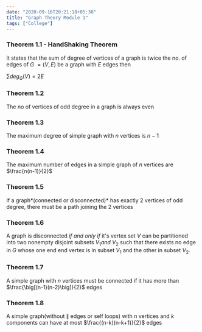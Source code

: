 ```yaml
---
date: "2020-09-16T20:21:18+05:30"
title: "Graph Theory Module 1"
tags: ["College"]
---
```


### Theorem 1.1 - HandShaking Theorem

It states that the sum of degree of vertices of a graph is twice the no. of edges of $G\ = (V,E)$ be a graph with $E$ edges then

$\sum deg_{G}(V)=2E$

### Theorem 1.2

The no of vertices of odd degree in a graph is always even

### Theorem 1.3

The maximum degree of simple graph with $n$ vertices is $n-1$

### Theorem 1.4

The maximum number of edges in a simple graph of $n$ vertices are $\frac{n(n-1)}{2}$

### Theorem 1.5

If a graph*(connected or disconnected)* has exactly 2 vertices of odd degree, there must be a path joining the 2 vertices

### Theorem 1.6

A graph is disconnected *if and only if*  it's vertex set $V$ can be partitioned into two nonempty disjoint subsets $V_1 and\  V_2$ such that there exists no edge in $G$ whose one end end vertex is in subset $V_1$ and the other in subset $V_2$.

### Theorem 1.7

A simple graph with $n$ vertices must be connected if it has more than $\frac{\big[(n-1)(n-2)\big]}{2}$  edges



### Theorem 1.8

A simple graph(without $\parallel$ edges or self loops) with $n$ vertices and $k$ components can have at most  $\frac{(n-k)(n-k+1)}{2}$ edges

